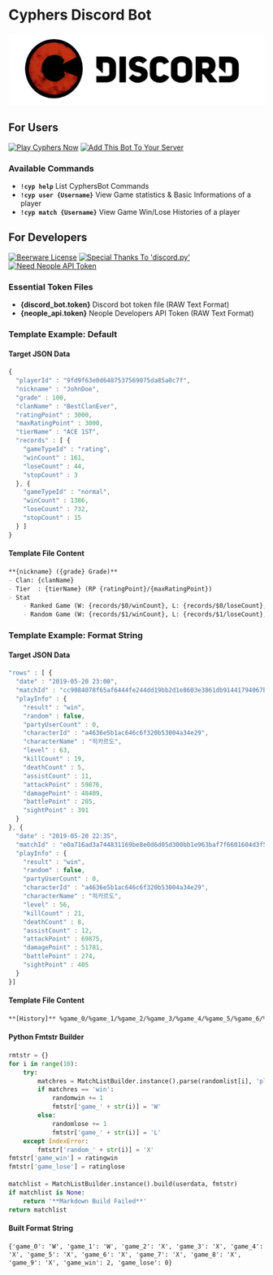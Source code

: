 # Cyphers Discord Bot
![Cyphers Discord Bot Logo](logo.png)

## For Users
[![Play Cyphers Now](https://img.shields.io/badge/play-Cyphers-Red.svg)](http://cyphers.nexon.com/cyphers/main)
[![Add This Bot To Your Server](https://img.shields.io/badge/Add_This_Bot_To_Your_Server-Blue.svg)](https://discordapp.com/api/oauth2/authorize?client_id=585768609893318666&permissions=67584&scope=bot)

### Available Commands
* **`!cyp help`**
	List CyphersBot Commands
* **`!cyp user {Username}`**
	View Game statistics & Basic Informations of a player
* **`!cyp match {Username}`**
	View Game Win/Lose Histories of a player

## For Developers
[![Beerware License](https://img.shields.io/badge/license-Beerware-green.svg)](https://wikipedia.org/wiki/Beerware)
[![Special Thanks To 'discord.py'](https://img.shields.io/badge/Speical_Thanks_To-discord.py-Purple.svg)](https://github.com/Rapptz/discord.py)
[![Need Neople API Token](https://img.shields.io/badge/Get_API_Token-From_Neople_Developers-Yellow.svg)](https://developers.neople.co.kr/main)

### Essential Token Files
* **{discord_bot.token}** Discord bot token file (RAW Text Format)
* **{neople_api.token}** Neople Developers API Token (RAW Text Format)

### Template Example: Default
#### Target JSON Data
```javascript
{
  "playerId" : "9fd9f63e0d6487537569075da85a0c7f",
  "nickname" : "JohnDoe",
  "grade" : 100,
  "clanName" : "BestClanEver",
  "ratingPoint" : 3000,
  "maxRatingPoint" : 3000,
  "tierName" : "ACE 1ST",
  "records" : [ {
    "gameTypeId" : "rating",
    "winCount" : 161,
    "loseCount" : 44,
    "stopCount" : 3
  }, {
    "gameTypeId" : "normal",
    "winCount" : 1386,
    "loseCount" : 732,
    "stopCount" : 15
  } ]
}
```

#### Template File Content
```markdown
**{nickname} ({grade} Grade)**
- Clan: {clanName}
- Tier  : {tierName} (RP {ratingPoint}/{maxRatingPoint})
- Stat
	- Ranked Game (W: {records/$0/winCount}, L: {records/$0/loseCount}, S: {records/$0/stopCount})
	- Random Game (W: {records/$1/winCount}, L: {records/$1/loseCount}, S: {records/$1/stopCount})
```

### Template Example: Format String
#### Target JSON Data
```javascript
"rows" : [ {
  "date" : "2019-05-20 23:00",
  "matchId" : "cc9084078f65af6444fe244dd19bb2d1e8603e3861db91441794067bded388df",
  "playInfo" : {
    "result" : "win",
    "random" : false,
    "partyUserCount" : 0,
    "characterId" : "a4636e5b1ac646c6f320b53004a34e29",
    "characterName" : "히카르도",
    "level" : 63,
    "killCount" : 19,
    "deathCount" : 5,
    "assistCount" : 11,
    "attackPoint" : 59876,
    "damagePoint" : 48409,
    "battlePoint" : 285,
    "sightPoint" : 391
  }
}, {
  "date" : "2019-05-20 22:35",
  "matchId" : "e0a716ad3a744831169be8e0d6d05d300bb1e963baf7f6601604d3f5373808f8",
  "playInfo" : {
    "result" : "win",
    "random" : false,
    "partyUserCount" : 0,
    "characterId" : "a4636e5b1ac646c6f320b53004a34e29",
    "characterName" : "히카르도",
    "level" : 56,
    "killCount" : 21,
    "deathCount" : 8,
    "assistCount" : 12,
    "attackPoint" : 69875,
    "damagePoint" : 51781,
    "battlePoint" : 274,
    "sightPoint" : 405
  }
}]
```

#### Template File Content
```markdown
**[History]** %game_0/%game_1/%game_2/%game_3/%game_4/%game_5/%game_6/%game_7/%game_8/%game_9 **(W:%game_win, L:%game_lose)**
```

#### Python Fmtstr Builder
```python
rmtstr = {}
for i in range(10):
    try:
        matchres = MatchListBuilder.instance().parse(randomlist[i], 'playInfo/result')
        if matchres == 'win':
            randomwin += 1
            fmtstr['game_' + str(i)] = 'W'
        else:
            randomlose += 1
            fmtstr['game_' + str(i)] = 'L'
    except IndexError:
        fmtstr['random_' + str(i)] = 'X'
fmtstr['game_win'] = ratingwin
fmtstr['game_lose'] = ratinglose

matchlist = MatchListBuilder.instance().build(userdata, fmtstr)
if matchlist is None:
    return '**Markdown Build Failed**'
return matchlist
```

#### Built Format String
```text
{'game_0': 'W', 'game_1': 'W', 'game_2': 'X', 'game_3': 'X', 'game_4': 'X', 'game_5': 'X', 'game_6': 'X', 'game_7': 'X', 'game_8': 'X', 'game_9': 'X', 'game_win': 2, 'game_lose': 0}
```
